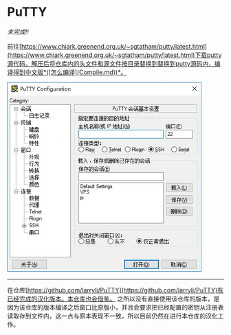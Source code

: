# PuTTY


*未完成!!*


前往[https://www.chiark.greenend.org.uk/~sgtatham/putty/latest.html](https://www.chiark.greenend.org.uk/~sgtatham/putty/latest.html)下载putty源代码，解压后将仓库内的头文件和源文件按目录替换到替换到putty源码内，编译得到中文版*([怎么编译](Compile.md))*。


![](screenshot.jpg)

-----

在仓库[https://github.com/larryli/PuTTY](https://github.com/larryli/PuTTY)有已经完成的汉化版本。本仓库也会借鉴。
之所以没有直接使用该仓库的版本，是因为该仓库的版本编译之后窗口比原版小，并且会要求把已经配置的密钥从注册表读取存到文件内，这一点与原本表现不一致，所以目前仍然在进行本仓库的汉化工作。